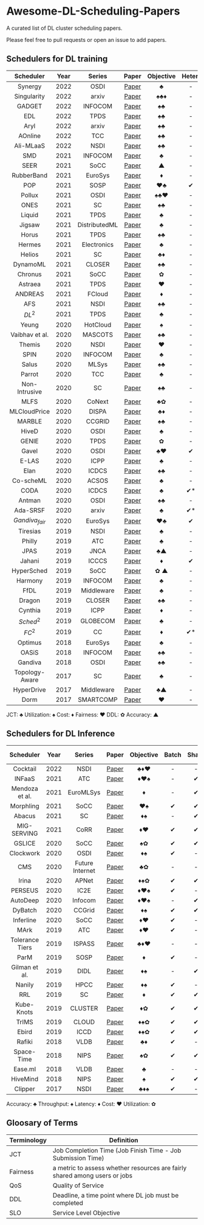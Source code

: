 # Awesome-DL-Scheduling-Papers
A curated list of DL cluster scheduling papers.

Please feel free to pull requests or open an issue to add papers.


## Schedulers for DL training
| **Scheduler** | **Year** | **Series** | **Paper** | **Objective** | **Heter.** | **Elastic** | **AutoML** | **Code** |
|:---:|:---:|:---:|:---:|:---:|:---:|:---:|:---:|:---:|
| Synergy | 2022 | OSDI | [Paper](https://arxiv.org/abs/2110.06073) | ♣  | - | - | - | - |
| Singularity | 2022 | arxiv | [Paper](https://arxiv.org/abs/2202.07848) | ♠♣♦ | - | ✔ | - | - |
| GADGET | 2022 | INFOCOM | [Paper](https://arxiv.org/abs/2202.01158) | ♠♣ | - | ✔ | - | [Code](https://zenodo.org/record/5847644#.YishWH8zZhE) |
| EDL | 2022 | TPDS | [Paper](https://ieeexplore.ieee.org/document/9373916) | ♠♣ | - | ✔ | - | - |
| Aryl | 2022 | arxiv | [Paper](https://arxiv.org/abs/2202.07896) | ♠♣ | - | ✔ | ✔ | - |
| AOnline | 2022 | TCC | [Paper](https://ieeexplore.ieee.org/document/9682563) | ♠♣ | - | ✔ | - | - |
| Ali-MLaaS | 2022 | NSDI | [Paper](https://www.usenix.org/conference/nsdi22/presentation/weng) | ♠♣ | - | - | - | [Code](https://github.com/alibaba/clusterdata/tree/master/cluster-trace-gpu-v2020) |
| SMD | 2021 | INFOCOM | [Paper](https://arxiv.org/abs/2105.13855) | ♣ | - | - | - | - |
| SEER | 2021 | SoCC | [Paper](https://dl.acm.org/doi/pdf/10.1145/3472883.3486989) | ▲ | - | ✔ | ✔ | - |
| RubberBand | 2021 | EuroSys | [Paper](https://dl.acm.org/doi/10.1145/3447786.3456245) |  ♦ | - | ✔ | ✔ | - |
| POP | 2021 | SOSP | [Paper](https://dl.acm.org/doi/10.1145/3477132.3483588) | ♥♣ | ✔ | - | - | [Code](https://github.com/stanford-futuredata/POP) |
| Pollux | 2021 | OSDI | [Paper](https://www.usenix.org/conference/osdi21/presentation/qiao) | ♠♣♥ | - | ✔ | ✔ | [Code](https://github.com/petuum/adaptdl) |
| ONES | 2021 | SC | [Paper](https://dl.acm.org/doi/10.1145/3458817.3480859) | ♠♣ | - | ✔ | - | [Code](https://github.com/kurisusnowdeng/ones_sc21) |
| Liquid | 2021 | TPDS | [Paper](https://ieeexplore.ieee.org/document/9664375) | ♣  | - | - | - | [Code](https://github.com/PasaLab/Liquid) |
| Jigsaw | 2021 | DistributedML | [Paper](https://dl.acm.org/doi/10.1145/3488659.3493778) | ♣ | - | - | - | - |
| Horus | 2021 | TPDS | [Paper](https://ieeexplore.ieee.org/document/9428512) | ♠♣ | - | - | - | - |
| Hermes | 2021 | Electronics | [Paper](https://www.mdpi.com/2079-9292/10/3/350) | ♣ | - | - | ✔ | - |
| Helios | 2021 | SC | [Paper](https://dl.acm.org/doi/abs/10.1145/3458817.3476223) | ♣♦ | - | - | - | [Code](https://github.com/S-Lab-System-Group/HeliosArtifact) |
| DynamoML | 2021 | CLOSER | [Paper](https://www.scitepress.org/Papers/2021/104834/104834.pdf) | ♠♣ | - | ✔ | - | - |
| Chronus | 2021 | SoCC | [Paper](https://dl.acm.org/doi/abs/10.1145/3472883.3486978) | ✿ | - | - | - | [Code](https://github.com/S-Lab-System-Group/ChronusArtifact/) |
| Astraea | 2021 | TPDS | [Paper](https://ieeexplore.ieee.org/document/9655467/) | ♥ | - | - | - | [Code](https://github.com/yzs981130/Astraea_Artifacts) |
| ANDREAS | 2021 | FCloud | [Paper](https://arxiv.org/abs/2105.05080) | ♦ | - | - | - | - |
| AFS | 2021 | NSDI | [Paper](https://www.usenix.org/conference/nsdi21/presentation/hwang) | ♠♣ | - | ✔ | - | - |
| $DL^2$ | 2021 | TPDS | [Paper](https://arxiv.org/abs/1909.06040) | ♣ | - | ✔ | - | [Code](https://github.com/pengyanghua/DL2) |
| Yeung | 2020 | HotCloud | [Paper](https://www.usenix.org/conference/hotcloud20/presentation/yeung) | ♠ | - | - | - | - |
| Vaibhav et al. | 2020 | MASCOTS | [Paper](https://ieeexplore.ieee.org/abstract/document/9285954) | ♠♣ | - | ✔ | - | - |
| Themis | 2020 | NSDI | [Paper](https://www.usenix.org/conference/nsdi20/presentation/mahajan) | ♥ | - | - | - | - |
| SPIN | 2020 | INFOCOM | [Paper](https://ieeexplore.ieee.org/document/9155445/) | ♣ | - | - | - | - |
| Salus | 2020 | MLSys | [Paper](https://proceedings.mlsys.org/paper/2020/hash/f7177163c833dff4b38fc8d2872f1ec6-Abstract.html) | ♠♣ | - | - | - | [Code](https://github.com/SymbioticLab/Salus) |
| Parrot | 2020 | TCC | [Paper](https://ieeexplore.ieee.org/document/9269382) | ♣ | - | - | - | - |
| Non-Intrusive | 2020 | SC | [Paper](https://dl.acm.org/doi/abs/10.5555/3433701.3433820) | ♠♣ | - | ✔ | - | - |
| MLFS | 2020 | CoNext | [Paper](https://dl.acm.org/doi/10.1145/3386367.3432588) | ♣✿ | - | - | - | [Code](https://github.com/hiddenlayer2020/ML-Job-Scheduler-MLFS) |
| MLCloudPrice | 2020 | DISPA | [Paper](https://cs.stanford.edu/~matei/papers/2020/dispa_cloud_ml.pdf) |  ♣♦ | - | - | - | [Code](https://github.com/stanford-futuredata/training_on_a_dime) |
| MARBLE | 2020 | CCGRID | [Paper](https://ieeexplore.ieee.org/document/9407835) | ♠♣ | - | ✔ | - | - |
| HiveD | 2020 | OSDI | [Paper](https://www.usenix.org/conference/osdi20/presentation/zhao-hanyu) | ♣ | - | - | - | [Code](https://github.com/microsoft/hivedscheduler) |
| GENIE | 2020 | TPDS | [Paper](https://ieeexplore.ieee.org/document/8778770) | ✿ | - | ✔ | - | - |
| Gavel | 2020 | OSDI | [Paper](https://www.usenix.org/conference/osdi20/presentation/narayanan-deepak) | ♣♥ | ✔ | - | - | [Code](https://github.com/stanford-futuredata/gavel) |
| E-LAS | 2020 | ICPP | [Paper](https://dl.acm.org/doi/fullHtml/10.1145/3404397.3404415) | ♣ | - | - | - | - |
| Elan | 2020 | ICDCS | [Paper](https://ieeexplore.ieee.org/document/9355755) | ♠♣ | - | ✔ | - | - |
| Co-scheML | 2020 | ACSOS | [Paper](https://ieeexplore.ieee.org/document/9196380) | ♣ | - | - | - | - |
| CODA | 2020 | ICDCS | [Paper](https://ieeexplore.ieee.org/document/9355823) | ♣ | ✔* | - | - | - |
| Antman | 2020 | OSDI | [Paper](https://www.usenix.org/system/files/osdi20-xiao.pdf) | ♠♣ | - | ✔ | - | [Code](https://github.com/alibaba/GPU-scheduler-for-deep-learning) |
| Ada-SRSF | 2020 | arxiv | [Paper](https://arxiv.org/abs/2002.10105) | ♣ | ✔* | - | - | - |
| $Gandiva_{fair}$ | 2020 | EuroSys | [Paper](https://dl.acm.org/doi/abs/10.1145/3342195.3387555) | ♥♣ | ✔ | - | - | - |
| Tiresias | 2019 | NSDI | [Paper](https://www.usenix.org/conference/nsdi19/presentation/gu) | ♣ | - | - | - | [Code](https://github.com/SymbioticLab/Tiresias) |
| Philly | 2019 | ATC | [Paper](https://www.usenix.org/conference/atc19/presentation/jeon) | ♣ | - | - | - | [Code](https://github.com/msr-fiddle/philly-traces) |
| JPAS | 2019 | JNCA | [Paper](https://www.sciencedirect.com/science/article/abs/pii/S1084804520300643) | ♣▲ | - | - | ✔ | - |
| Jahani | 2019 | ICCCS | [Paper](https://ieeexplore.ieee.org/document/8888151) | ♦ | ✔ | ✔ | - | - |
| HyperSched | 2019 | SoCC | [Paper](https://dl.acm.org/doi/10.1145/3357223.3362719) | ✿ ▲ | - | ✔ | ✔ | - |
| Harmony | 2019 | INFOCOM | [Paper](https://ieeexplore.ieee.org/document/8737460) | ♣ | - | - | - | - |
| FfDL | 2019 | Middleware | [Paper](https://dl.acm.org/doi/10.1145/3361525.3361538) | ♣ | - | - | - | [Code](https://github.com/IBM/FfDL) |
| Dragon | 2019 | CLOSER | [Paper](https://pdfs.semanticscholar.org/3075/cf85b9a70092bcafa10757c6ee6f73b75c2e.pdf) | ♠♣ | - | ✔ | - | - |
| Cynthia | 2019 | ICPP | [Paper](https://dl.acm.org/doi/10.1145/3337821.3337873) | ♦ | - | ✔ | - | - |
| $Sched^2$ | 2019 | GLOBECOM | [Paper](https://ieeexplore.ieee.org/document/9014110) | ♣ | - | - | - | - |
| $FC^2$ | 2019 | CC | [Paper](https://link.springer.com/article/10.1007/s10586-019-02912-6) |  ♦ | ✔* | ✔ | - | - |
| Optimus | 2018 | EuroSys | [Paper](https://i.cs.hku.hk/~cwu/papers/yhpeng-eurosys18.pdf) | ♣  | - | ✔ | - | [Code](https://github.com/pengyanghua/optimus) |
| OASiS | 2018 | INFOCOM | [Paper](https://ieeexplore.ieee.org/abstract/document/8486422) | ♠♣ | - | ✔ | - | - |
| Gandiva | 2018 | OSDI | [Paper](https://www.usenix.org/conference/osdi18/presentation/xiao) | ♠♣ | - | ✔ | ✔ | - |
| Topology-Aware | 2017 | SC | [Paper](https://dl.acm.org/doi/10.1145/3126908.3126933) | ♣ | - | - | - | [Code](https://github.com/HiEST/gpu-topo-aware) |
| HyperDrive | 2017 | Middleware | [Paper](https://dl.acm.org/doi/10.1145/3135974.3135994) | ♣▲ | - | - | ✔ | - |
| Dorm | 2017 | SMARTCOMP | [Paper](https://www.computer.org/csdl/proceedings-article/smartcomp/2017/07947053/12OmNAlvHZ3) | ♥ | - | - | - | - |

JCT: ♣ Utilization: ♠ Cost: ♦ Fairness: ♥ DDL: ✿ Accuracy: ▲ 

## Schedulers for DL Inference
| **Scheduler** | **Year** | **Series** | **Paper** | **Objective** | **Batch** | **Share** | **Cloud** | **Source Code** |
|:---:|:---:|:---:|:---:|:---:|:---:|:---:|:---:|:---:|
| Cocktail | 2022 | NSDI | [Paper](http://arxiv.org/abs/2106.05345) | ♣♦♥ | - | - | ✔ | - |
| INFaaS | 2021 | ATC | [Paper](https://www.usenix.org/conference/atc21/presentation/jacobs) | ♦♥♠ | - | ✔ | ✔ | [Code](https://github.com/stanford-mast/INFaaS) |
| Mendoza et al. | 2021 | EuroMLSys | [Paper](https://dl.acm.org/doi/10.1145/3437984.3458837) | ♦ | - | ✔ | - | - |
| Morphling | 2021 | SoCC | [Paper](https://dl.acm.org/doi/10.1145/3472883.3486987) | ♥♠ | ✔ | ✔ | ✔ | [Code](https://github.com/kubedl-io/morphling) |
| Abacus | 2021 | SC | [Paper](https://dl.acm.org/doi/10.1145/3458817.3476143) | ♦♠ | - | ✔ | - | [Code](https://github.com/Raphael-Hao/Abacus) |
| MIG-SERVING | 2021 | CoRR | [Paper](http://arxiv.org/abs/2109.11067) | ♦♥ | ✔ | ✔ | - | - |
| GSLICE | 2020 | SoCC | [Paper](https://dl.acm.org/doi/10.1145/3419111.3421284) | ♠✿ | ✔ | ✔ | - | - |
| Clockwork | 2020 | OSDI | [Paper](https://www.usenix.org/conference/osdi20/presentation/gujarati) | ♦♠ | ✔ | - | - | [Code](https://gitlab.mpi-sws.org/cld/ml/clockwork) |
| CMS | 2020 | Future Internet | [Paper](https://www.mdpi.com/1999-5903/12/6/102) | ♣✿ | - | - | - | - |
| Irina | 2020 | APNet | [Paper](https://dl.acm.org/doi/10.1145/3411029.3411035) | ♦♠✿ | ✔ | ✔ | - | - |
| PERSEUS | 2020 | IC2E | [Paper](https://ieeexplore.ieee.org/document/9096261/) | ♦♥♠ | ✔ | - | ✔ | [Code](https://github.com/cake-lab/perseus) |
| AutoDeep | 2020 | Infocom | [Paper](https://ieeexplore.ieee.org/document/9155267) | ♦♥♠ | - | ✔ | ✔ | - |
| DyBatch | 2020 | CCGrid | [Paper](https://ieeexplore.ieee.org/document/9139602) | ♦♠ | ✔ | ✔ | - | - |
| Inferline | 2020 | SoCC | [Paper](https://dl.acm.org/doi/10.1145/3419111.3421285) | ♦♥ | ✔ | - | ✔ | [Code](https://github.com/simon-mo/inferline-models) |
| MArk | 2019 | ATC | [Paper](https://www.usenix.org/conference/atc19/presentation/zhang-chengliang) | ♦♥ | ✔ | - | ✔ | [Code](https://github.com/marcoszh/MArk-Project) |
| Tolerance Tiers | 2019 | ISPASS | [Paper](https://ieeexplore.ieee.org/abstract/document/8695638/) | ♣♦♥ | - | - | ✔ | - |
| ParM | 2019 | SOSP | [Paper](https://dl.acm.org/doi/10.1145/3341301.3359654) | ♦ | ✔ | - | - | [Code](https://github.com/thesys-lab/parity-models) |
| Gilman et al. | 2019 | DIDL | [Paper](https://dl.acm.org/doi/10.1145/3366622.3368147) | ♦♠ | - | ✔ | - | - |
| Nanily | 2019 | HPCC | [Paper](https://ieeexplore.ieee.org/document/8855453) | ♦♠ | ✔ | - | - | - |
| RRL | 2019 | SC | [Paper](https://dl.acm.org/doi/10.1145/3295500.3356164) | ♦ | ✔ | ✔ | - | [Code](https://github.com/HeyangQin/RRL) |
| Kube-Knots | 2019 | CLUSTER | [Paper](https://ieeexplore.ieee.org/document/8891040) | ♦✿ | ✔ | ✔ | - | - |
| TrIMS | 2019 | CLOUD | [Paper](https://ieeexplore.ieee.org/document/8814494) | ♦♠✿ | ✔ | ✔ | ✔ | [Code](https://github.com/rai-project/trims_mxnet) |
| Ebird | 2019 | ICCD | [Paper](https://ieeexplore.ieee.org/abstract/document/8988602/) | ♦♠✿ | ✔ | ✔ | - | [Code](https://github.com/sjtu-epcc/Ebird) |
| Rafiki | 2018 | VLDB | [Paper](https://dl.acm.org/doi/10.14778/3282495.3282499) | ♣♦ | ✔ | - | - | [Code](https://github.com/nginyc/rafiki) |
| Space-Time | 2018 | NIPS | [Paper](http://learningsys.org/nips18/assets/papers/102CameraReadySubmissionGPU_Virtualization%20(8).pdf) | ♠✿ | ✔ | ✔ | - | - |
| Ease.ml | 2018 | VLDB | [Paper](https://dl.acm.org/doi/10.1145/3187009.3177737) | ♣ | - | - | - | [Code](https://github.com/easeml/automl) |
| HiveMind | 2018 | NIPS | [Paper](https://www.microsoft.com/en-us/research/publication/accelerating-deep-learning-workloads-through-efficient-multi-model-execution/) | ♠ | ✔ | ✔ | - | - |
| Clipper | 2017 | NSDI | [Paper](https://www.usenix.org/conference/nsdi17/technical-sessions/presentation/crankshaw) | ♣♦♠ | ✔ | - | - | [Code](https://github.com/ucbrise/clipper) |

Accuracy: ♣ Throughput: ♠ Latency: ♦ Cost: ♥ Utilization: ✿


## Gloosary of Terms 

| Terminology | Definition                                                  |
|-------------|-------------------------------------------------------------|
| JCT         | Job Completion Time (Job Finish Time - Job Submission Time) |
| Fairness    | a metric to assess whether resources are fairly shared among users or jobs                  |
| QoS         | Quality of Service                                          |
| DDL         | Deadline, a time point where DL job must be completed                                                   |
| SLO         | Service Level Objective                                     |
